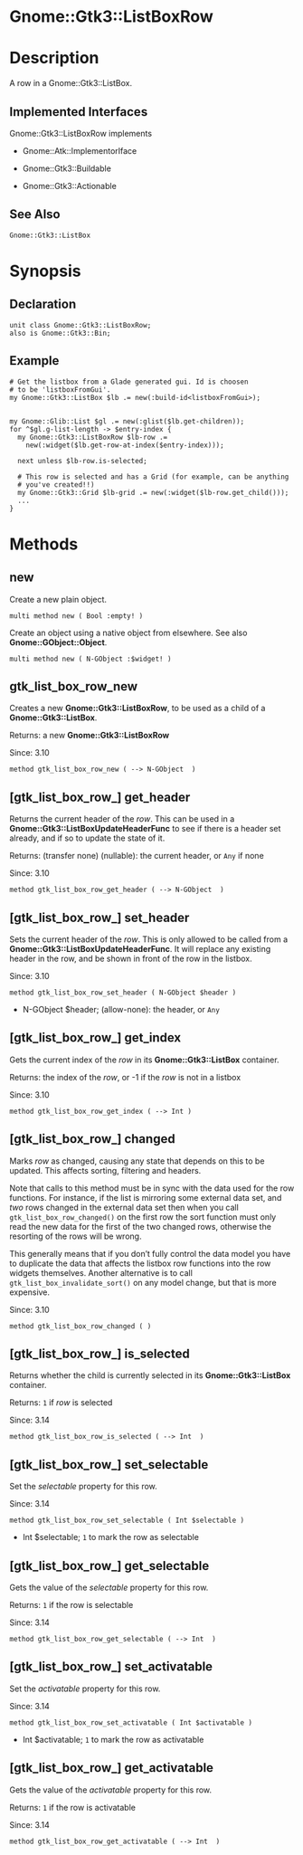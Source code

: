 Gnome::Gtk3::ListBoxRow
=======================

Description
===========

A row in a Gnome::Gtk3::ListBox.

Implemented Interfaces
----------------------

Gnome::Gtk3::ListBoxRow implements

  * Gnome::Atk::ImplementorIface

  * Gnome::Gtk3::Buildable

  * Gnome::Gtk3::Actionable

See Also
--------

`Gnome::Gtk3::ListBox`

Synopsis
========

Declaration
-----------

    unit class Gnome::Gtk3::ListBoxRow;
    also is Gnome::Gtk3::Bin;

Example
-------

    # Get the listbox from a Glade generated gui. Id is choosen
    # to be 'listboxFromGui'.
    my Gnome::Gtk3::ListBox $lb .= new(:build-id<listboxFromGui>);


    my Gnome::Glib::List $gl .= new(:glist($lb.get-children));
    for ^$gl.g-list-length -> $entry-index {
      my Gnome::Gtk3::ListBoxRow $lb-row .=
        new(:widget($lb.get-row-at-index($entry-index)));

      next unless $lb-row.is-selected;

      # This row is selected and has a Grid (for example, can be anything
      # you've created!!)
      my Gnome::Gtk3::Grid $lb-grid .= new(:widget($lb-row.get_child()));
      ...
    }

Methods
=======

new
---

Create a new plain object.

    multi method new ( Bool :empty! )

Create an object using a native object from elsewhere. See also **Gnome::GObject::Object**.

    multi method new ( N-GObject :$widget! )

gtk_list_box_row_new
--------------------

Creates a new **Gnome::Gtk3::ListBoxRow**, to be used as a child of a **Gnome::Gtk3::ListBox**.

Returns: a new **Gnome::Gtk3::ListBoxRow**

Since: 3.10

    method gtk_list_box_row_new ( --> N-GObject  )

[gtk_list_box_row_] get_header
------------------------------

Returns the current header of the *row*. This can be used in a **Gnome::Gtk3::ListBoxUpdateHeaderFunc** to see if there is a header set already, and if so to update the state of it.

Returns: (transfer none) (nullable): the current header, or `Any` if none

Since: 3.10

    method gtk_list_box_row_get_header ( --> N-GObject  )

[gtk_list_box_row_] set_header
------------------------------

Sets the current header of the *row*. This is only allowed to be called from a **Gnome::Gtk3::ListBoxUpdateHeaderFunc**. It will replace any existing header in the row, and be shown in front of the row in the listbox.

Since: 3.10

    method gtk_list_box_row_set_header ( N-GObject $header )

  * N-GObject $header; (allow-none): the header, or `Any`

[gtk_list_box_row_] get_index
-----------------------------

Gets the current index of the *row* in its **Gnome::Gtk3::ListBox** container.

Returns: the index of the *row*, or -1 if the *row* is not in a listbox

Since: 3.10

    method gtk_list_box_row_get_index ( --> Int )

[gtk_list_box_row_] changed
---------------------------

Marks *row* as changed, causing any state that depends on this to be updated. This affects sorting, filtering and headers.

Note that calls to this method must be in sync with the data used for the row functions. For instance, if the list is mirroring some external data set, and *two* rows changed in the external data set then when you call `gtk_list_box_row_changed()` on the first row the sort function must only read the new data for the first of the two changed rows, otherwise the resorting of the rows will be wrong.

This generally means that if you don’t fully control the data model you have to duplicate the data that affects the listbox row functions into the row widgets themselves. Another alternative is to call `gtk_list_box_invalidate_sort()` on any model change, but that is more expensive.

Since: 3.10

    method gtk_list_box_row_changed ( )

[gtk_list_box_row_] is_selected
-------------------------------

Returns whether the child is currently selected in its **Gnome::Gtk3::ListBox** container.

Returns: `1` if *row* is selected

Since: 3.14

    method gtk_list_box_row_is_selected ( --> Int  )

[gtk_list_box_row_] set_selectable
----------------------------------

Set the *selectable* property for this row.

Since: 3.14

    method gtk_list_box_row_set_selectable ( Int $selectable )

  * Int $selectable; `1` to mark the row as selectable

[gtk_list_box_row_] get_selectable
----------------------------------

Gets the value of the *selectable* property for this row.

Returns: `1` if the row is selectable

Since: 3.14

    method gtk_list_box_row_get_selectable ( --> Int  )

[gtk_list_box_row_] set_activatable
-----------------------------------

Set the *activatable* property for this row.

Since: 3.14

    method gtk_list_box_row_set_activatable ( Int $activatable )

  * Int $activatable; `1` to mark the row as activatable

[gtk_list_box_row_] get_activatable
-----------------------------------

Gets the value of the *activatable* property for this row.

Returns: `1` if the row is activatable

Since: 3.14

    method gtk_list_box_row_get_activatable ( --> Int  )


